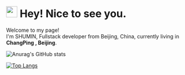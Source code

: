 <h1><img src="https://emojis.slackmojis.com/emojis/images/1531849430/4246/blob-sunglasses.gif?1531849430" width="30"/> Hey! Nice to see you.</h1>

<p>Welcome to my page! </br> 
I'm SHUMIN, Fullstack developer from Beijing, China, currently living in <b>ChangPing , Beijing</b>.
</p>

![Anurag's GitHub stats](https://github-readme-stats.vercel.app/api?username=shumintao&show_icons=true&theme=radical)



[![Top Langs](https://github-readme-stats.vercel.app/api/top-langs/?username=shumintao&layout=compact)](https://github.com/anuraghazra/github-readme-stats)














